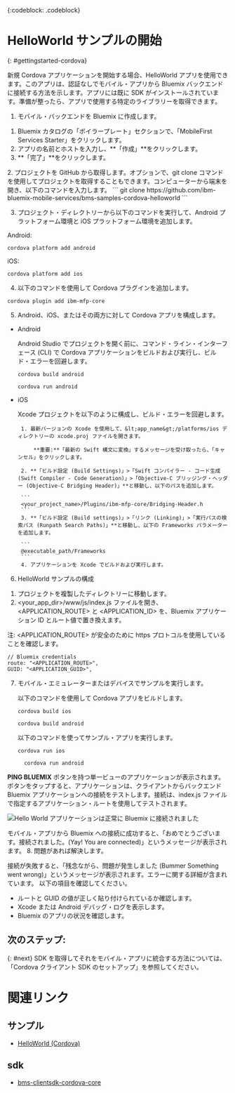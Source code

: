 <!-- Attribute definitions -->
{:codeblock: .codeblock}

# HelloWorld サンプルの開始
{: #gettingstarted-cordova}

新規 Cordova アプリケーションを開始する場合、HelloWorld アプリを使用できます。このアプリは、認証なしでモバイル・アプリから Bluemix バックエンドに接続する方法を示します。アプリには既に SDK がインストールされています。準備が整ったら、アプリで使用する特定のライブラリーを取得できます。

1. モバイル・バックエンドを Bluemix に作成します。
<ol>
	<li>Bluemix カタログの「ボイラープレート」セクションで、「MobileFirst Services Starter」をクリックします。</li>
    	<li>アプリの名前とホストを入力し、**「作成」**をクリックします。</li>
    	<li>**「完了」**をクリックします。</li>
</ol>
2. プロジェクトを GitHub から取得します。オプションで、git clone コマンドを使用してプロジェクトを取得することもできます。コンピューターから端末を開き、以下のコマンドを入力します。
```
git clone https://github.com/ibm-bluemix-mobile-services/bms-samples-cordova-helloworld
```

3. プロジェクト・ディレクトリーから以下のコマンドを実行して、Android プラットフォーム環境と iOS プラットフォーム環境を追加します。

Android:
```
cordova platform add android
```

iOS:
```
cordova platform add ios
```

4. 以下のコマンドを使用して Cordova プラグインを追加します。
```
cordova plugin add ibm-mfp-core
```

5. Android、iOS、またはその両方に対して Cordova アプリを構成します。

 * Android

	 Android Studio でプロジェクトを開く前に、コマンド・ライン・インターフェース (CLI) で Cordova アプリケーションをビルドおよび実行し、ビルド・エラーを回避します。

	 ```
	 cordova build android
	 ```

	 ```
	 cordova run android
	 ```

 * iOS

	 Xcode プロジェクトを以下のように構成し、ビルド・エラーを回避します。

	    1. 最新バージョンの Xcode を使用して、&lt;app_name&gt;/platforms/ios ディレクトリーの xcode.proj ファイルを開きます。

			**重要:**「最新の Swift 構文に変換」するメッセージを受け取ったら、「キャンセル」をクリックします。

		2. **「ビルド設定 (Build Settings)」>「Swift コンパイラー - コード生成 (Swift Compiler - Code Generation)」>「Objective-C ブリッジング・ヘッダー (Objective-C Bridging Header)」**と移動し、以下のパスを追加します。

		```
		<your_project_name>/Plugins/ibm-mfp-core/Bridging-Header.h
		```
		3. **「ビルド設定 (Build settings)」>「リンク (Linking)」>「実行パスの検索パス (Runpath Search Paths)」**と移動し、以下の Frameworks パラメーターを追加します。

		```
		@executable_path/Frameworks
		```
		4. アプリケーションを Xcode でビルドおよび実行します。

6. HelloWorld サンプルの構成
<ol>
	<li>プロジェクトを複製したディレクトリーに移動します。</li>
	<li>&lt;your_app_dir&gt;/www/js/index.js ファイルを開き、&lt;APPLICATION_ROUTE&gt; と &lt;APPLICATION_ID&gt; を、Bluemix アプリケーション ID とルート値で置き換えます。</li>
</ol>

注: &lt;APPLICATION_ROUTE&gt; が安全のために https プロトコルを使用していることを確認します。

```
// Bluemix credentials
route: "<APPLICATION_ROUTE>",
GUID: "<APPLICATION_GUID>",
```

7. モバイル・エミュレーターまたはデバイスでサンプルを実行します。

   以下のコマンドを使用して Cordova アプリをビルドします。
	 ```
	 cordova build ios
	 ```
	 ```
	 cordova build android
	 ```

   以下のコマンドを使ってサンプル・アプリを実行します。
	 ```
	 cordova run ios
	 ```
   ```
	 cordova run android
	 ```


**PING BLUEMIX** ボタンを持つ単一ビューのアプリケーションが表示されます。ボタンをタップすると、アプリケーションは、クライアントからバックエンド Bluemix アプリケーションへの接続をテストします。接続は、index.js ファイルで指定するアプリケーション・ルートを使用してテストされます。


![Hello World アプリケーションは正常に Bluemix に接続されました](images/yayconnected.jpg "図 1. Hello World アプリケーションは正常に Bluemix に接続されました")

モバイル・アプリから Bluemix への接続に成功すると、「おめでとうございます。接続されました。(Yay! You are connected)」というメッセージが表示されます。
8. 問題があれば解決します。


<!--![Hello World application not connected to Bluemix](images/bummer_android.jpg "Figure 2. Hello World application not connected to Bluemix")-->

接続が失敗すると、「残念ながら、問題が発生しました (Bummer Something went wrong)」というメッセージが表示されます。エラーに関する詳細が含まれています。
以下の項目を確認してください。
 * ルートと GUID の値が正しく貼り付けられているか確認します。
 * Xcode または Android デバッグ・ログを表示します。
 * Bluemix のアプリの状況を確認します。

## 次のステップ:
{: #next}
SDK を取得してそれをモバイル・アプリに統合する方法については、「Cordova クライアント SDK のセットアップ」を参照してください。

# 関連リンク

## サンプル
   * [HelloWorld (Cordova)](https://github.com/ibm-bluemix-mobile-services/bms-samples-cordova-helloworld)

## sdk
   * [bms-clientsdk-cordova-core](https://github.com/ibm-bluemix-mobile-services/bms-clientsdk-cordova-plugin-core)

<!--## api
   * [Core API](https://www.{DomainName}/docs/api/content/api/mobilefirst/cordova/core-api-doc/overview-summary.html)
-->
